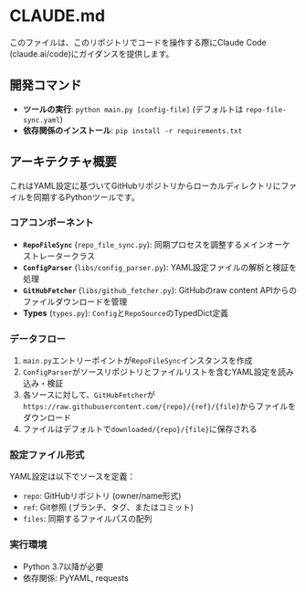 # CLAUDE.md

このファイルは、このリポジトリでコードを操作する際にClaude Code (claude.ai/code)にガイダンスを提供します。

## 開発コマンド

- **ツールの実行**: `python main.py [config-file]` (デフォルトは `repo-file-sync.yaml`)
- **依存関係のインストール**: `pip install -r requirements.txt`

## アーキテクチャ概要

これはYAML設定に基づいてGitHubリポジトリからローカルディレクトリにファイルを同期するPythonツールです。

### コアコンポーネント

- **`RepoFileSync`** (`repo_file_sync.py`): 同期プロセスを調整するメインオーケストレータークラス
- **`ConfigParser`** (`libs/config_parser.py`): YAML設定ファイルの解析と検証を処理
- **`GitHubFetcher`** (`libs/github_fetcher.py`): GitHubのraw content APIからのファイルダウンロードを管理
- **Types** (`types.py`): `Config`と`RepoSource`のTypedDict定義

### データフロー

1. `main.py`エントリーポイントが`RepoFileSync`インスタンスを作成
2. `ConfigParser`がソースリポジトリとファイルリストを含むYAML設定を読み込み・検証
3. 各ソースに対して、`GitHubFetcher`が`https://raw.githubusercontent.com/{repo}/{ref}/{file}`からファイルをダウンロード
4. ファイルはデフォルトで`downloaded/{repo}/{file}`に保存される

### 設定ファイル形式

YAML設定は以下でソースを定義：
- `repo`: GitHubリポジトリ (owner/name形式)
- `ref`: Git参照 (ブランチ、タグ、またはコミット)
- `files`: 同期するファイルパスの配列

### 実行環境

- Python 3.7以降が必要
- 依存関係: PyYAML, requests